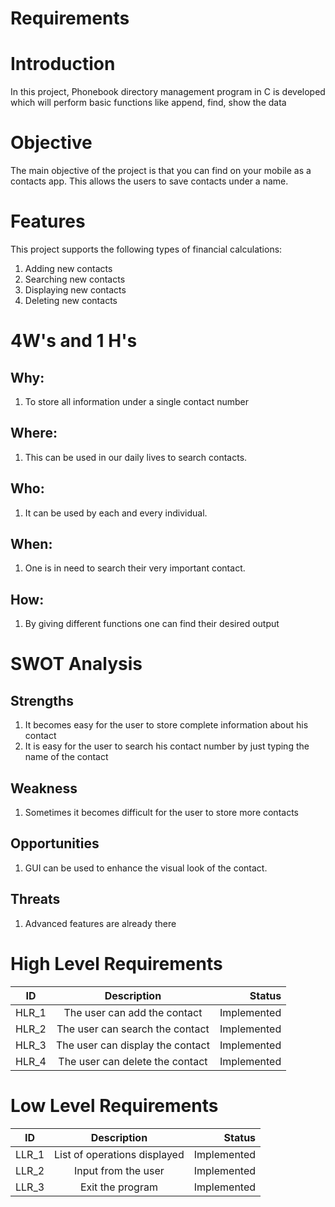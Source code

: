 # Requirements

# Introduction
In this project, Phonebook directory management program in C is developed which will perform basic functions like append, find, show the data

# Objective
The main objective of the project is that you can find on your mobile as a contacts app. This allows the users to save contacts under a name.


# Features
This project supports the following types of financial calculations: 

1. Adding new contacts
2. Searching new contacts
3. Displaying new contacts
4. Deleting new contacts

# 4W's and 1 H's
## Why:
1. To store all information under a single contact number

## Where:
1. This can be used in our daily lives to search contacts.

## Who:
1. It can be used by each and every individual.

## When:
1. One is in need to search their very important contact.

## How:
1. By giving different functions one can find their desired output

# SWOT Analysis

## Strengths
1. It becomes easy for the user to store complete information about his contact
2. It is easy for the user to search his contact number by just typing the name of the contact

## Weakness
1. Sometimes it becomes difficult for the user to store more contacts

## Opportunities
1. GUI can be used to enhance the visual look of the contact.

## Threats
1. Advanced features are already there

# High Level Requirements
| ID   |      Description     |  Status |
|----------|:-------------:|------:|
| HLR_1 |  The user can add the contact| Implemented  |
| HLR_2 |    The user can search the contact | Implemented  |
| HLR_3 |    The user can display the contact | Implemented  |
| HLR_4 |    The user can delete the contact | Implemented  |

# Low Level Requirements
| ID   |      Description     |  Status |
|----------|:-------------:|------:|
| LLR_1 |  List of operations displayed | Implemented  |
| LLR_2 |  Input from the user  | Implemented  |
| LLR_3 |  Exit the program  | Implemented  |

